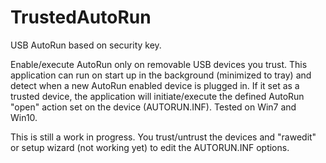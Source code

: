 # TrustedAutoRun
USB AutoRun based on security key.

Enable/execute AutoRun only on removable USB devices you trust. This application can run on start up in the background (minimized to tray) and detect when a new AutoRun enabled device is plugged in. If it set as a trusted device, the application will initiate/execute the defined AutoRun "open" action set on the device (AUTORUN.INF). Tested on Win7 and Win10.

This is still a work in progress. You trust/untrust the devices and "rawedit" or setup wizard (not working yet) to edit the AUTORUN.INF options.